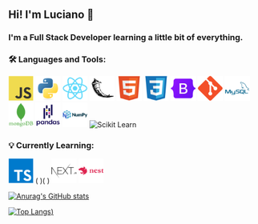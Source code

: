 ## Hi! I'm Luciano 👋

### I'm a Full Stack Developer learning a little bit of everything.


<h3 align="left">🛠️ Languages and Tools:</h3>
<!-- Javascript | Python | React | Flask | HTML | CSS | Bootstrap | GIT | MySQL | MongoDB | Pandas |
NumPy | Scikit-Learn.  -->

<p align="left">

<img src="https://github.com/devicons/devicon/blob/master/icons/javascript/javascript-original.svg" alt="Javascript" width="50" height="50"/>

<img src="https://github.com/devicons/devicon/blob/master/icons/python/python-original.svg" alt="Python" width="50" height="50"/>

<img src="https://github.com/devicons/devicon/blob/master/icons/react/react-original.svg" alt="React" width="50" height="50"/>

<img src="https://github.com/devicons/devicon/blob/master/icons/flask/flask-original.svg" alt="Flask" width="50" height="50"/>

<img src="https://github.com/devicons/devicon/blob/master/icons/html5/html5-original.svg" alt="HTML" width="50" height="50"/>

<img src="https://github.com/devicons/devicon/blob/master/icons/css3/css3-original.svg" alt="CSS" width="50" height="50"/>

<img src="https://github.com/devicons/devicon/blob/master/icons/bootstrap/bootstrap-original.svg" alt="Bootstrap" width="50" height="50"/>

<img src="https://github.com/devicons/devicon/blob/master/icons/git/git-original.svg" alt="Git" width="50" height="50"/>

<img src="https://github.com/devicons/devicon/blob/master/icons/mysql/mysql-plain-wordmark.svg" alt="MySQL" width="50" height="50"/>

<img src="https://github.com/devicons/devicon/blob/master/icons/mongodb/mongodb-plain-wordmark.svg" alt="MongoDB" width="50" height="50"/>

<img src="https://github.com/devicons/devicon/blob/master/icons/pandas/pandas-original-wordmark.svg" alt="Pandas" width="50" height="50"/>

<img src="https://github.com/devicons/devicon/blob/master/icons/numpy/numpy-original-wordmark.svg" alt="NumPy" width="50" height="50"/>

<img src="https://upload.wikimedia.org/wikipedia/commons/0/05/Scikit_learn_logo_small.svg" alt="Scikit Learn" width="50" height="50"/>



</p>



<h3 align="left">💡 Currently Learning:</h3>

<p align="left">

<img src="https://github.com/devicons/devicon/blob/master/icons/typescript/typescript-original.svg" alt="Typescript" width="50" height="50"/>
(&nbsp;)(&nbsp;)

<img src="https://github.com/devicons/devicon/blob/master/icons/nextjs/nextjs-original-wordmark.svg" alt="NextJS" width="50" height="50"/>

<img src="https://github.com/devicons/devicon/blob/master/icons/nestjs/nestjs-plain-wordmark.svg" alt="NestJS" width="50" height="50"/>

</p>




[![Anurag's GitHub stats](https://github-readme-stats.vercel.app/api?username=Luciano-C&show_icons=true&theme=dark)](https://github.com/anuraghazra/github-readme-stats)

[![Top Langs](https://github-readme-stats.vercel.app/api/top-langs/?username=Luciano-C&layout=compact&theme=dark))](https://github.com/Luciano-C/github-readme-stats)

